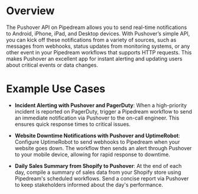 # Overview

The Pushover API on Pipedream allows you to send real-time notifications to Android, iPhone, iPad, and Desktop devices. With Pushover’s simple API, you can kick off these notifications from a variety of sources, such as messages from webhooks, status updates from monitoring systems, or any other event in your Pipedream workflows that supports HTTP requests. This makes Pushover an excellent app for instant alerting and updating users about critical events or data changes.

# Example Use Cases

- **Incident Alerting with Pushover and PagerDuty**: When a high-priority incident is reported on PagerDuty, trigger a Pipedream workflow to send an immediate notification via Pushover to the on-call engineer. This ensures quick response times to critical issues.

- **Website Downtime Notifications with Pushover and UptimeRobot**: Configure UptimeRobot to send webhooks to Pipedream when your website goes down. The workflow then sends an alert through Pushover to your mobile device, allowing for rapid response to downtime.

- **Daily Sales Summary from Shopify to Pushover**: At the end of each day, compile a summary of sales data from your Shopify store using Pipedream's scheduled workflows. Send a concise report via Pushover to keep stakeholders informed about the day's performance.
